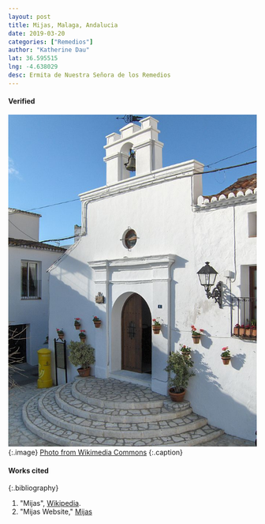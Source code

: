 ```yaml
---
layout: post
title: Mijas, Malaga, Andalucia
date: 2019-03-20
categories: ["Remedios"]
author: "Katherine Dau"
lat: 36.595515
lng: -4.638029
desc: Ermita de Nuestra Señora de los Remedios
---
```

#### Verified
![Ermita de Nuestra Señora de los Remedios](images/rem-mijas.jpg)
   {:.image}
[Photo from Wikimedia Commons](https://commons.wikimedia.org/wiki/File:Church_of_Santa_Ana,_Mijas.jpg)
   {:.caption}


#### Works cited

{:.bibliography}
1. "Mijas", [Wikipedia](https://es.wikipedia.org/wiki/Mijas).
2. "Mijas Website," [Mijas](https://www.mijas.es/portal/es)
